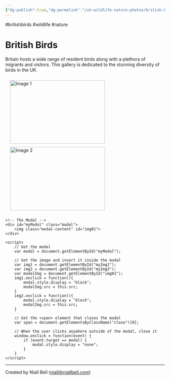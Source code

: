 ```yaml
---
{"dg-publish":true,"dg-permalink":"/uk-wildlife-nature-photos/british-birds/","permalink":"/uk-wildlife-nature-photos/british-birds/","title":"British Birds","noteIcon":"1","created":"2024-04-17T12:02:59.723+01:00","updated":"2024-04-17T12:12:50.951+01:00"}
---
```


#britishbirds #wildlife #nature 
# British Birds

Britain hosts a wide range of resident birds along with a plethora of migrants and visitors. This gallery is dedicated to the stunning diversity of birds in the UK.


<html>
<head>
    <style>
        .gallery {
            display: flex;
            flex-wrap: wrap;
            /* Optional: Add some padding and margin to the image links */
            padding: 5px;
            margin: 5px;
        }
        .gallery img {
            /* Responsive layout - makes the gallery images stack nicely on small screens */
            width: 100%;
            max-width: 300px;
            height: auto;
            margin: 5px;
            cursor: pointer;
        }
        /* The Modal (background) */
        .modal {
            display: none; /* Hidden by default */
            position: fixed; /* Stay in place */
            z-index: 1; /* Sit on top */
            padding-top: 100px; /* Location of the box */
            left: 0;
            top: 0;
            width: 100%; /* Full width */
            height: 100%; /* Full height */
            overflow: auto; /* Enable scroll if needed */
            background-color: rgb(0,0,0); /* Fallback color */
            background-color: rgba(0,0,0,0.9); /* Black w/ opacity */
        }
        /* Modal Content (Image) */
        .modal-content {
            margin: auto;
            display: block;
            width: 80%;
            max-width: 700px;
        }
        /* Add Animation - Zoom in the Modal */
        .modal-content, #caption { 
            animation-name: zoom;
            animation-duration: 0.6s;
        }
        @keyframes zoom {
            from {transform:scale(0)} 
            to {transform:scale(1)}
        }
    </style>
</head>
<body>
    <div class="gallery">
        <img id="myImg1" src="[R6_I5574.jpg (3741×2494) (wp.com)](https://i0.wp.com/niallbell.com/wp-content/uploads/2023/01/R6_I5574.jpg?fit=3741%2C2494&ssl=1?v=1684925127)" alt="Image 1" width="300" height="200">
        <img id="myImg2" src="[71F1EF2A-0278-4FB4-8005-49EE3235DAE9_1_102_o.jpeg (2172×1448) (wp.com)](https://i0.wp.com/niallbell.com/wp-content/uploads/2024/03/71F1EF2A-0278-4FB4-8005-49EE3235DAE9_1_102_o.jpeg?fit=2172%2C1448&ssl=1?v=1710675926)" alt="Image 2" width="300" height="200">
        <!-- Add more images as needed -->
    </div>

    <!-- The Modal -->
    <div id="myModal" class="modal">
        <img class="modal-content" id="img01">
    </div>

    <script>
        // Get the modal
        var modal = document.getElementById("myModal");

        // Get the image and insert it inside the modal
        var img1 = document.getElementById("myImg1");
        var img2 = document.getElementById("myImg2");
        var modalImg = document.getElementById("img01");
        img1.onclick = function(){
            modal.style.display = "block";
            modalImg.src = this.src;
        }
        img2.onclick = function(){
            modal.style.display = "block";
            modalImg.src = this.src;
        }

        // Get the <span> element that closes the modal
        var span = document.getElementsByClassName("close")[0];

        // When the user clicks anywhere outside of the modal, close it
        window.onclick = function(event) {
            if (event.target == modal) {
                modal.style.display = "none";
            }
        }
    </script>
</body>
</html>


---
Created by Niall Bell (niall@niallbell.com)